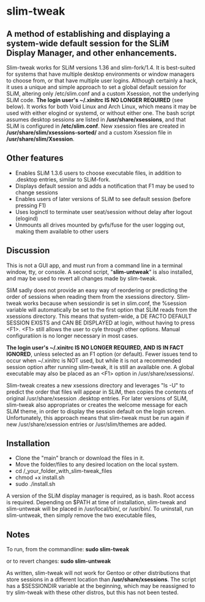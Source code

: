 # slim-tweak
## A method of establishing and displaying a system-wide default session for the SLiM Display Manager, and other enhancements.
Slim-tweak works for SLiM versions 1.36 and slim-fork/1.4. It is best-suited for systems that have multiple desktop environments or window managers to choose from, or that have multiple user logins.  Although certainly a hack, it uses a unique and simple approach to set a global default session for SLiM, altering only /etc/slim.conf and a custom Xsession, not the underlying SLiM code. **The login user's ~/.xinitrc IS NO LONGER REQUIRED** (see below). It works for both Void Linux and Arch Linux, which means it may be used with either elogind or systemd, or without either one. The bash script assumes desktop sessions are listed in **/usr/share/xsessions**, and that SLiM is configured in **/etc/slim.conf**. New xsession files are created in **/usr/share/slim/xsessions-sorted/** and a custom Xsession file in **/usr/share/slim/Xsession**.

## Other features
- Enables SLiM 1.3.6 users to choose executable files, in addition to .desktop entries, similar to SLiM-fork.
- Displays default session and adds a notification that F1 may be used to change sessions
- Enables users of later versions of SLiM to see default session (before pressing F1) 
- Uses loginctl to terminate user seat/session without delay after logout (elogind)
- Unmounts all drives mounted by gvfs/fuse for the user logging out, making them available to other users

## Discussion
This is not a GUI app, and must run from a command line in a terminal window, tty, or console. A second script, "**slim-untweak**" is also installed, and may be used to revert all changes made by slim-tweak.

SliM sadly does not provide an easy way of reordering or predicting the order of sessions when reading them from the xsessions directory. Slim-tweak works because when sessiondir is set in slim.conf, the %session variable will automatically be set to the first option that SLiM reads from the xsessions directory. This means that system-wide, a DE FACTO DEFAULT SESSION EXISTS and CAN BE DISPLAYED at login, without having to press \<F1\>. \<F1\> still allows the user to cyle through other options. Manual configuratiion is no longer necessary in most cases.

**The login user's ~/.xinitrc IS NO LONGER REQUIRED, AND IS IN FACT IGNORED**, unless selected as an F1 option (or default).  Fewer issues tend to occur when ~/.xinitrc is NOT used, but while it is not a recommended session option after running slim-tweak, it is still an available one. A global executable may also be placed as an \<F1\> option in /usr/share/xsessions/. 

Slim-tweak creates a new xsessions directory and leverages "ls -U" to predict the order that files will appear in SLiM, then copies the contents of original /usr/share/xsession .desktop entries. For later versions of SLiM, slim-tweak also appropriates or creates the welcome message for each SLiM theme, in order to display the session default on the login screen. Unfortunately, this approach means that slim-tweak must be run again if new /usr/share/xsession entries or /usr/slim/themes are added.

## Installation

- Clone the "main" branch or download the files in it.
- Move the folder/files to any desired location on the local system.
- cd /_your_folder_with_slim-tweak_files
- chmod +x install.sh
- sudo ./install.sh

A version of the SLiM display manager is required, as is bash. Root access is required. Depending on $PATH at time of installation, slim-tweak and slim-untweak will be placed in /usr/local/bin/, or /usr/bin/. To uninstall, run slim-untweak, then simply remove the two executable files,

## Notes
To run, from the commandline: **sudo slim-tweak**

or to revert changes: **sudo slim-untweak**

As written, slim-tweak will not work for Gentoo or other distributions that store sessions in a different location than **/usr/share/xsessions**.  The script has a $SESSIONDIR variable at the beginning, which may be reassigned to try slim-tweak with these other distros, but this has not been tested. 
